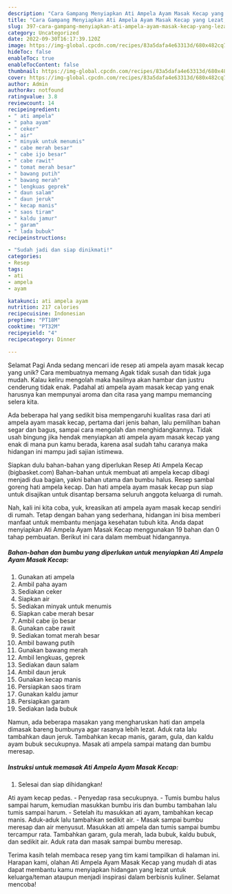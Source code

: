 ```yaml
---
description: "Cara Gampang Menyiapkan Ati Ampela Ayam Masak Kecap yang Lezat, Lezat"
title: "Cara Gampang Menyiapkan Ati Ampela Ayam Masak Kecap yang Lezat, Lezat"
slug: 397-cara-gampang-menyiapkan-ati-ampela-ayam-masak-kecap-yang-lezat-lezat
category: Uncategorized
date: 2022-09-30T16:17:39.120Z
image: https://img-global.cpcdn.com/recipes/83a5dafa4e63313d/680x482cq70/ati-ampela-ayam-masak-kecap-foto-resep-utama.jpg
hideToc: false
enableToc: true
enableTocContent: false
thumbnail: https://img-global.cpcdn.com/recipes/83a5dafa4e63313d/680x482cq70/ati-ampela-ayam-masak-kecap-foto-resep-utama.jpg
cover: https://img-global.cpcdn.com/recipes/83a5dafa4e63313d/680x482cq70/ati-ampela-ayam-masak-kecap-foto-resep-utama.jpg
author: Admin
authorAv: notfound
ratingvalue: 3.8
reviewcount: 14
recipeingredient:
- " ati ampela"
- " paha ayam"
- " ceker"
- " air"
- " minyak untuk menumis"
- " cabe merah besar"
- " cabe ijo besar"
- " cabe rawit"
- " tomat merah besar"
- " bawang putih"
- " bawang merah"
- " lengkuas geprek"
- " daun salam"
- " daun jeruk"
- " kecap manis"
- " saos tiram"
- " kaldu jamur"
- " garam"
- " lada bubuk"
recipeinstructions:

- "Sudah jadi dan siap dinikmati!"
categories:
- Resep
tags:
- ati
- ampela
- ayam

katakunci: ati ampela ayam 
nutrition: 217 calories
recipecuisine: Indonesian
preptime: "PT18M"
cooktime: "PT32M"
recipeyield: "4"
recipecategory: Dinner

---
```



Selamat Pagi Anda sedang mencari ide resep ati ampela ayam masak kecap yang unik? Cara membuatnya memang Agak tidak susah dan tidak juga mudah. Kalau keliru mengolah maka hasilnya akan hambar dan justru cenderung tidak enak. Padahal ati ampela ayam masak kecap yang enak harusnya kan mempunyai aroma dan cita rasa yang mampu memancing selera kita.


Ada beberapa hal yang sedikit bisa mempengaruhi kualitas rasa dari ati ampela ayam masak kecap, pertama dari jenis bahan, lalu pemilihan bahan segar dan bagus, sampai cara mengolah dan menghidangkannya. Tidak usah bingung jika hendak menyiapkan ati ampela ayam masak kecap yang enak di mana pun kamu berada, karena asal sudah tahu caranya maka hidangan ini mampu jadi sajian istimewa.

Siapkan dulu bahan-bahan yang diperlukan Resep Ati Ampela Kecap (bigbasket.com) Bahan-bahan untuk membuat ati ampela kecap dibagi menjadi dua bagian, yakni bahan utama dan bumbu halus. Resep sambal goreng hati ampela kecap. Dan hati ampela ayam masak kecap pun siap untuk disajikan untuk disantap bersama seluruh anggota keluarga di rumah.


Nah, kali ini kita coba, yuk, kreasikan ati ampela ayam masak kecap sendiri di rumah. Tetap dengan bahan yang sederhana, hidangan ini bisa memberi manfaat untuk membantu menjaga kesehatan tubuh kita. Anda dapat menyiapkan Ati Ampela Ayam Masak Kecap menggunakan 19 bahan dan 0 tahap pembuatan. Berikut ini cara dalam membuat hidangannya.

<!--inarticleads1-->

##### Bahan-bahan dan bumbu yang diperlukan untuk menyiapkan Ati Ampela Ayam Masak Kecap:

1. Gunakan  ati ampela
1. Ambil  paha ayam
1. Sediakan  ceker
1. Siapkan  air
1. Sediakan  minyak untuk menumis
1. Siapkan  cabe merah besar
1. Ambil  cabe ijo besar
1. Gunakan  cabe rawit
1. Sediakan  tomat merah besar
1. Ambil  bawang putih
1. Gunakan  bawang merah
1. Ambil  lengkuas, geprek
1. Sediakan  daun salam
1. Ambil  daun jeruk
1. Gunakan  kecap manis
1. Persiapkan  saos tiram
1. Gunakan  kaldu jamur
1. Persiapkan  garam
1. Sediakan  lada bubuk


Namun, ada beberapa masakan yang mengharuskan hati dan ampela dimasak bareng bumbunya agar rasanya lebih lezat. Aduk rata lalu tambahkan daun jeruk. Tambahkan kecap manis, garam, gula, dan kaldu ayam bubuk secukupnya. Masak ati ampela sampai matang dan bumbu meresap. 

<!--inarticleads2-->

##### Instruksi untuk memasak Ati Ampela Ayam Masak Kecap:


1. Selesai dan siap dihidangkan!

Ati ayam kecap pedas. - Penyedap rasa secukupnya. - Tumis bumbu halus sampai harum, kemudian masukkan bumbu iris dan bumbu tambahan lalu tumis sampai harum. - Setelah itu masukkan ati ayam, tambahkan kecap manis. Aduk-aduk lalu tambahkan sedikit air. - Masak sampai bumbu meresap dan air menyusut. Masukkan ati ampela dan tumis sampai bumbu tercampur rata. Tambahkan garam, gula merah, lada bubuk, kaldu bubuk, dan sedikit air. Aduk rata dan masak sampai bumbu meresap. 

Terima kasih telah membaca resep yang tim kami tampilkan di halaman ini. Harapan kami, olahan Ati Ampela Ayam Masak Kecap yang mudah di atas dapat membantu kamu menyiapkan hidangan yang lezat untuk keluarga/teman ataupun menjadi inspirasi dalam berbisnis kuliner. Selamat mencoba!
